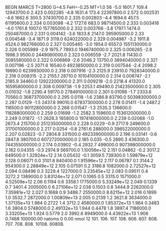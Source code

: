 BEGN
MARCS T=2800 G=4.5 FeH=-0.25 MT=1.0
                  56
-5.0 1601.7 109.4 12943700.0 2.423 0.002285 
-4.8 1631.4 173.4 22397800.0 2.572 0.002531 
-4.6 1662.6 300.5 37430700.0 2.335 0.002803 
-4.4 1694.6 457.5 61195600.0 2.334 0.003098 
-4.2 1727.6 683.0 98714500.0 2.333 0.003418 
-4.0 1761.8 1007.0 157765000.0 2.332 0.003766 
-3.8 1797.1 1474.0 250487000.0 2.331 0.004142 
-3.6 1833.8 2147.0 395905000.0 2.33 0.004548 
-3.4 1871.9 3119.0 624022000.0 2.329 0.004987 
-3.2 1911.8 4524.0 982766000.0 2.327 0.005465 
-3.0 1954.0 6557.0 1551130000.0 2.326 0.005989 
-2.9 1975.7 7893.0 1946740000.0 2.325 0.006265 
-2.8 1998.3 9500.0 2449060000.0 2.323 0.006559 
-2.7 2021.8 11430.0 3085580000.0 2.322 0.006869 
-2.6 2046.2 13750.0 3894040000.0 2.321 0.007196 
-2.5 2071.6 16540.0 4923850000.0 2.319 0.007544 
-2.4 2098.2 19890.0 6239930000.0 2.318 0.007916 
-2.3 2125.9 23910.0 7928340000.0 2.316 0.008315 
-2.2 2155.1 28710.0 10104100000.0 2.314 0.008747 
-2.1 2185.9 34460.0 12922200000.0 2.311 0.009218 
-2.0 2218.4 41320.0 16595800000.0 2.308 0.009738 
-1.9 2253.1 49490.0 21423500000.0 2.305 0.01032 
-1.8 2290.4 59170.0 27849100000.0 2.301 0.01098 
-1.7 2333.6 70560.0 36873700000.0 2.295 0.0118 
-1.6 2386.8 83790.0 50398300000.0 2.287 0.0129 
-1.5 2437.8 99010.0 67837300000.0 2.278 0.01411 
-1.4 2487.2 116500.0 90112800000.0 2.268 0.01547 
-1.3 2535.3 136600.0 118288000000.0 2.259 0.01699 
-1.2 2582.3 159600.0 153612000000.0 2.249 0.01872 
-1.1 2628.3 185800.0 197416000000.0 2.239 0.02068 
-1.0 2673.4 215700.0 251235000000.0 2.228 0.0229 
-0.9 2717.9 249600.0 317001000000.0 2.217 0.0254 
-0.8 2761.6 288000.0 396522000000.0 2.207 0.02823 
-0.7 2804.8 331500.0 492339000000.0 2.196 0.03141 
-0.6 2847.8 380700.0 607272000000.0 2.185 0.035 
-0.5 2890.3 436300.0 744355000000.0 2.174 0.03902 
-0.4 2932.7 499000.0 907398000000.0 2.162 0.04355 
-0.3 2974.9 569700.0 1.10056e+12 2.151 0.04862 
-0.2 3017.2 649500.0 1.32924e+12 2.14 0.05432 
-0.1 3059.5 739300.0 1.59879e+12 2.128 0.06071 
0.0 3101.8 840400.0 1.91596e+12 2.117 0.06787 
0.1 3144.2 954300.0 2.28849e+12 2.105 0.07591 
0.2 3186.8 1082000.0 2.72527e+12 2.094 0.08496 
0.3 3229.4 1227000.0 3.23545e+12 2.083 0.09511 
0.4 3272.2 1389000.0 3.83124e+12 2.071 0.1065 
0.5 3315.0 1571000.0 4.52509e+12 2.06 0.1194 
0.6 3358.1 1775000.0 5.33249e+12 2.049 0.1339 
0.7 3401.4 2005000.0 6.27106e+12 2.038 0.1503 
0.8 3444.9 2262000.0 7.35981e+12 2.027 0.1688 
0.9 3488.7 2550000.0 8.6215e+12 2.016 0.1899 
1.0 3532.7 2872000.0 1.00809e+13 2.005 0.2139 
1.2 3621.8 3634000.0 1.37135e+13 1.984 0.2722 
1.4 3712.2 4580000.0 1.85372e+13 1.964 0.3483 
1.6 3804.0 5748000.0 2.49132e+13 1.944 0.4478 
1.8 3897.4 7186000.0 3.33205e+13 1.924 0.5779 
2.0 3992.6 8949000.0 4.43922e+13 1.906 0.7488 
100000.00
natoms              0      0.00
nmol          12
          101.         106.       107.      108.         606.        607.        608.
          707.         708.       808.    10108.       60808.
